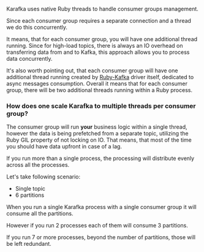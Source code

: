 Karafka uses native Ruby threads to handle consumer groups management.

Since each consumer group requires a separate connection and a thread we do this concurrently.

It means, that for each consumer group, you will have one additional thread running. Since for high-load topics, there is always an IO overhead on transferring data from and to Kafka, this approach allows you to process data concurrently.

It's also worth pointing out, that each consumer group will have one additional thread running created by [Ruby-Kafka](https://github.com/zendesk/ruby-kafka) driver itself, dedicated to async messages consumption. Overall it means that for each consumer group, there will be two additional threads running within a Ruby process.

### How does one scale Karafka to multiple threads per consumer group?

The consumer group will run __your__ business logic within a single thread, however the data is being prefetched from a separate topic, utilizing the Ruby GIL property of not locking on IO. That means, that most of the time you should have data upfront in case of a lag.

If you run more than a single process, the processing will distribute evenly across all the processes.

Let's take following scenario:

- Single topic
- 6 partitions

When you run a single Karafka process with a single consumer group it will consume all the partitions.

However if you run 2 processes each of them will consume 3 partitions.

If you run 7 or more processes, beyond the number of partitions, those will be left redundant.
